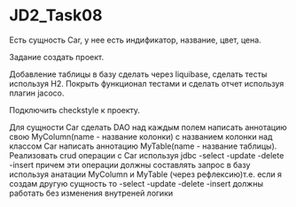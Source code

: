 # JD2_Task08

Есть сущность Car, у нее есть индификатор, название, цвет, цена.

Задание создать проект. 

Добавление таблицы в базу сделать через liquibase,
сделать тесты используя H2. 
Покрыть функционал тестами и сделать отчет используя плагин jacoco.

Подключить checkstyle к проекту.

Для сущности Car сделать DAO над каждым полем написать аннотацию свою MyColumn(name - название колонки) с названием колонки над классом Car написать аннотацию MyTable(name - название таблицы). Реализовать crud операции с Car используя jdbc
-select
-update
-delete
-insert
причем эти операции должны составлять запрос в базу используя анатации MyColumn и MyTable (через рефлексию)т.е. если я создам другую сущность то
 -select
-update
-delete
-insert должны работать без изменения внутреней логики
